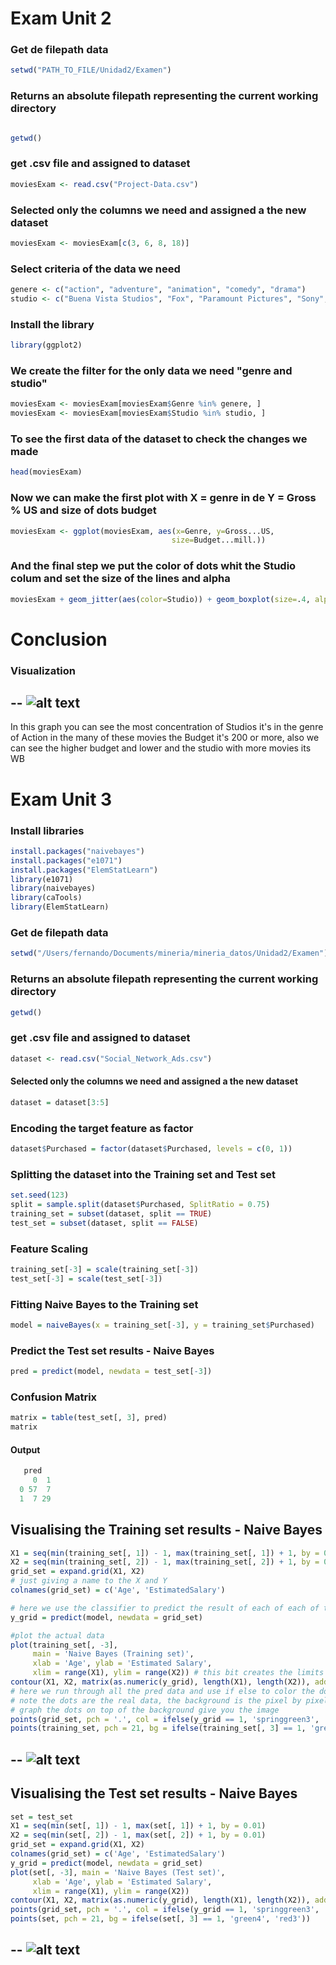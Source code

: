 # Exam Unit 2


### Get de filepath data

```R
setwd("PATH_TO_FILE/Unidad2/Examen")
```
### Returns an absolute filepath representing the current working directory

```R

getwd()

```
### get .csv file and assigned to dataset

```R
moviesExam <- read.csv("Project-Data.csv")
```
### Selected only the columns we need and assigned a the new dataset

```R
moviesExam <- moviesExam[c(3, 6, 8, 18)]
```
### Select criteria of  the data we need

```R
genere <- c("action", "adventure", "animation", "comedy", "drama")
studio <- c("Buena Vista Studios", "Fox", "Paramount Pictures", "Sony", "Universal", "WB")
```
### Install the library

```R
library(ggplot2)
```
### We create  the filter for the only data we need "genre and studio" 

```R
moviesExam <- moviesExam[moviesExam$Genre %in% genere, ]
moviesExam <- moviesExam[moviesExam$Studio %in% studio, ]
```
### To see the first data of the dataset to check the changes we made

```R
head(moviesExam)
```

### Now we can make the first plot with X = genre in de Y = Gross % US and size of dots budget

```R
moviesExam <- ggplot(moviesExam, aes(x=Genre, y=Gross...US, 
                                    size=Budget...mill.))
```

### And the final step we put the color of dots whit the Studio colum and set the size of the lines and alpha 

```R
moviesExam + geom_jitter(aes(color=Studio)) + geom_boxplot(size=.4, alpha=0.5)
```
# Conclusion

### Visualization 

--
![alt text](https://github.com/FerFuentes/mineria_datos/blob/Unidad2/Unidad2/Examen/plot.png)
--

In this graph you can see the most concentration of Studios it's in the genre of Action in the many of these movies the Budget it's 200 or more, also we can see the higher budget and lower and the studio with more movies its WB


# Exam Unit 3


### Install libraries 
```R
install.packages("naivebayes")
install.packages("e1071")
install.packages("ElemStatLearn")
library(e1071)
library(naivebayes)
library(caTools)
library(ElemStatLearn)
```
### Get de filepath data

```R
setwd("/Users/fernando/Documents/mineria/mineria_datos/Unidad2/Examen")
```

### Returns an absolute filepath representing the current working directory

```R
getwd()
```
### get .csv file and assigned to dataset

```R
dataset <- read.csv("Social_Network_Ads.csv")

```

#### Selected only the columns we need and assigned a the new dataset

```R
dataset = dataset[3:5]
```


### Encoding the target feature as factor

```R
dataset$Purchased = factor(dataset$Purchased, levels = c(0, 1))
```

### Splitting the dataset into the Training set and Test set

```R
set.seed(123)
split = sample.split(dataset$Purchased, SplitRatio = 0.75)
training_set = subset(dataset, split == TRUE)
test_set = subset(dataset, split == FALSE)
```
### Feature Scaling

```R
training_set[-3] = scale(training_set[-3])
test_set[-3] = scale(test_set[-3])
```
### Fitting Naive Bayes to the Training set

```R
model = naiveBayes(x = training_set[-3], y = training_set$Purchased)
```
### Predict the Test set results - Naive Bayes

```R
pred = predict(model, newdata = test_set[-3])
```

### Confusion Matrix

```R
matrix = table(test_set[, 3], pred)
matrix
```
#### Output

```R
   pred
     0  1
  0 57  7
  1  7 29
```

## Visualising the Training set results - Naive Bayes

```R
X1 = seq(min(training_set[, 1]) - 1, max(training_set[, 1]) + 1, by = 0.01)
X2 = seq(min(training_set[, 2]) - 1, max(training_set[, 2]) + 1, by = 0.01)
grid_set = expand.grid(X1, X2)
# just giving a name to the X and Y 
colnames(grid_set) = c('Age', 'EstimatedSalary')

# here we use the classifier to predict the result of each of each of the pixel bits noted above
y_grid = predict(model, newdata = grid_set)

#plot the actual data 
plot(training_set[, -3],
     main = 'Naive Bayes (Training set)',
     xlab = 'Age', ylab = 'Estimated Salary',
     xlim = range(X1), ylim = range(X2)) # this bit creates the limits to the values plotted this is also a part of the MAGIC as it creates the line between green and red
contour(X1, X2, matrix(as.numeric(y_grid), length(X1), length(X2)), add = TRUE)
# here we run through all the pred data and use if else to color the dots
# note the dots are the real data, the background is the pixel by pixel determination of y/n
# graph the dots on top of the background give you the image
points(grid_set, pch = '.', col = ifelse(y_grid == 1, 'springgreen3', 'tomato'))
points(training_set, pch = 21, bg = ifelse(training_set[, 3] == 1, 'green4', 'red3'))
```

--
![alt text](https://github.com/FerFuentes/mineria_datos/blob/Unidad2/Unidad2/Examen/NB_Training.png)
--

## Visualising the Test set results - Naive Bayes

```R
set = test_set
X1 = seq(min(set[, 1]) - 1, max(set[, 1]) + 1, by = 0.01)
X2 = seq(min(set[, 2]) - 1, max(set[, 2]) + 1, by = 0.01)
grid_set = expand.grid(X1, X2)
colnames(grid_set) = c('Age', 'EstimatedSalary')
y_grid = predict(model, newdata = grid_set)
plot(set[, -3], main = 'Naive Bayes (Test set)',
     xlab = 'Age', ylab = 'Estimated Salary',
     xlim = range(X1), ylim = range(X2))
contour(X1, X2, matrix(as.numeric(y_grid), length(X1), length(X2)), add = TRUE)
points(grid_set, pch = '.', col = ifelse(y_grid == 1, 'springgreen3', 'tomato'))
points(set, pch = 21, bg = ifelse(set[, 3] == 1, 'green4', 'red3'))
```
--
![alt text](https://github.com/FerFuentes/mineria_datos/blob/Unidad2/Unidad2/Examen/NB_Test.png)
--
